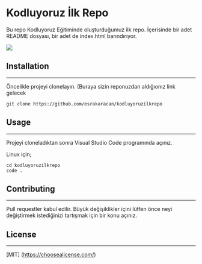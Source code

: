 # Kodluyoruz İlk Repo

Bu repo Kodluyoruz Eğitiminde oluşturduğumuz ilk repo. İçerisinde bir adet README dosyası, bir adet de index.html barındırıyor.

![](https://imgyukle.com/f/2022/11/03/JoAd46.png)


## Installation
---
Öncelikle projeyi clonelayın. (Buraya sizin reponuzdan aldığıonız link gelecek

```
git clone https://github.com/esrakaracan/kodluyoruzilkrepo
```


## Usage
---
Projeyi cloneladıktan sonra Visual Studio Code programında açınız.

Linux için;

```
cd kodluyoruzilkrepo
code .
```

## Contributing
---

Pull requestler kabul edilir. Büyük değişiklikler içini lütfen önce neyi değiştirmek istediğinizi tartışmak için bir konu açınız.


## License
---

[MIT] (https://choosealicense.com/)

